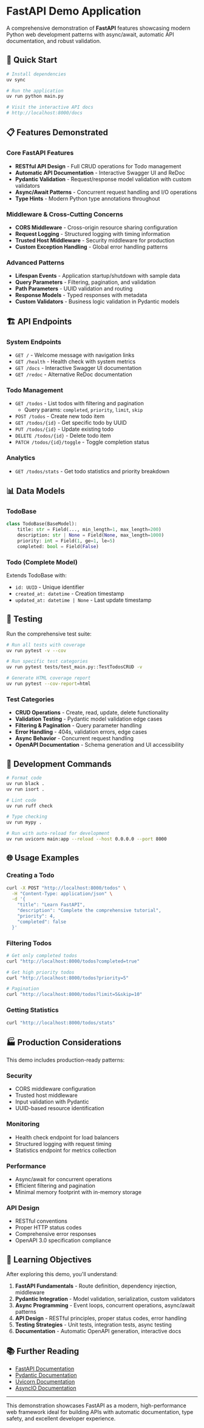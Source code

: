 # FastAPI Demo Application

A comprehensive demonstration of **FastAPI** features showcasing modern Python web development patterns with async/await, automatic API documentation, and robust validation.

## 🚀 Quick Start

```bash
# Install dependencies
uv sync

# Run the application
uv run python main.py

# Visit the interactive API docs
# http://localhost:8000/docs
```

## 📋 Features Demonstrated

### Core FastAPI Features
- **RESTful API Design** - Full CRUD operations for Todo management
- **Automatic API Documentation** - Interactive Swagger UI and ReDoc
- **Pydantic Validation** - Request/response model validation with custom validators
- **Async/Await Patterns** - Concurrent request handling and I/O operations
- **Type Hints** - Modern Python type annotations throughout

### Middleware & Cross-Cutting Concerns
- **CORS Middleware** - Cross-origin resource sharing configuration
- **Request Logging** - Structured logging with timing information
- **Trusted Host Middleware** - Security middleware for production
- **Custom Exception Handling** - Global error handling patterns

### Advanced Patterns
- **Lifespan Events** - Application startup/shutdown with sample data
- **Query Parameters** - Filtering, pagination, and validation
- **Path Parameters** - UUID validation and routing
- **Response Models** - Typed responses with metadata
- **Custom Validators** - Business logic validation in Pydantic models

## 🏗️ API Endpoints

### System Endpoints
- `GET /` - Welcome message with navigation links
- `GET /health` - Health check with system metrics
- `GET /docs` - Interactive Swagger UI documentation
- `GET /redoc` - Alternative ReDoc documentation

### Todo Management
- `GET /todos` - List todos with filtering and pagination
  - Query params: `completed`, `priority`, `limit`, `skip`
- `POST /todos` - Create new todo item
- `GET /todos/{id}` - Get specific todo by UUID
- `PUT /todos/{id}` - Update existing todo
- `DELETE /todos/{id}` - Delete todo item
- `PATCH /todos/{id}/toggle` - Toggle completion status

### Analytics
- `GET /todos/stats` - Get todo statistics and priority breakdown

## 📊 Data Models

### TodoBase
```python
class TodoBase(BaseModel):
    title: str = Field(..., min_length=1, max_length=200)
    description: str | None = Field(None, max_length=1000)
    priority: int = Field(1, ge=1, le=5)
    completed: bool = Field(False)
```

### Todo (Complete Model)
Extends TodoBase with:
- `id: UUID` - Unique identifier
- `created_at: datetime` - Creation timestamp
- `updated_at: datetime | None` - Last update timestamp

## 🧪 Testing

Run the comprehensive test suite:

```bash
# Run all tests with coverage
uv run pytest -v --cov

# Run specific test categories
uv run pytest tests/test_main.py::TestTodosCRUD -v

# Generate HTML coverage report
uv run pytest --cov-report=html
```

### Test Categories
- **CRUD Operations** - Create, read, update, delete functionality
- **Validation Testing** - Pydantic model validation edge cases
- **Filtering & Pagination** - Query parameter handling
- **Error Handling** - 404s, validation errors, edge cases
- **Async Behavior** - Concurrent request handling
- **OpenAPI Documentation** - Schema generation and UI accessibility

## 🔧 Development Commands

```bash
# Format code
uv run black .
uv run isort .

# Lint code
uv run ruff check

# Type checking
uv run mypy .

# Run with auto-reload for development
uv run uvicorn main:app --reload --host 0.0.0.0 --port 8000
```

## 🌐 Usage Examples

### Creating a Todo
```bash
curl -X POST "http://localhost:8000/todos" \
  -H "Content-Type: application/json" \
  -d '{
    "title": "Learn FastAPI",
    "description": "Complete the comprehensive tutorial",
    "priority": 4,
    "completed": false
  }'
```

### Filtering Todos
```bash
# Get only completed todos
curl "http://localhost:8000/todos?completed=true"

# Get high priority todos
curl "http://localhost:8000/todos?priority=5"

# Pagination
curl "http://localhost:8000/todos?limit=5&skip=10"
```

### Getting Statistics
```bash
curl "http://localhost:8000/todos/stats"
```

## 🏭 Production Considerations

This demo includes production-ready patterns:

### Security
- CORS middleware configuration
- Trusted host middleware
- Input validation with Pydantic
- UUID-based resource identification

### Monitoring
- Health check endpoint for load balancers
- Structured logging with request timing
- Statistics endpoint for metrics collection

### Performance
- Async/await for concurrent operations
- Efficient filtering and pagination
- Minimal memory footprint with in-memory storage

### API Design
- RESTful conventions
- Proper HTTP status codes
- Comprehensive error responses
- OpenAPI 3.0 specification compliance

## 🎯 Learning Objectives

After exploring this demo, you'll understand:

1. **FastAPI Fundamentals** - Route definition, dependency injection, middleware
2. **Pydantic Integration** - Model validation, serialization, custom validators
3. **Async Programming** - Event loops, concurrent operations, async/await patterns
4. **API Design** - RESTful principles, proper status codes, error handling
5. **Testing Strategies** - Unit tests, integration tests, async testing
6. **Documentation** - Automatic OpenAPI generation, interactive docs

## 📚 Further Reading

- [FastAPI Documentation](https://fastapi.tiangolo.com/)
- [Pydantic Documentation](https://docs.pydantic.dev/)
- [Uvicorn Documentation](https://www.uvicorn.org/)
- [AsyncIO Documentation](https://docs.python.org/3/library/asyncio.html)

---

This demonstration showcases FastAPI as a modern, high-performance web framework ideal for building APIs with automatic documentation, type safety, and excellent developer experience.
